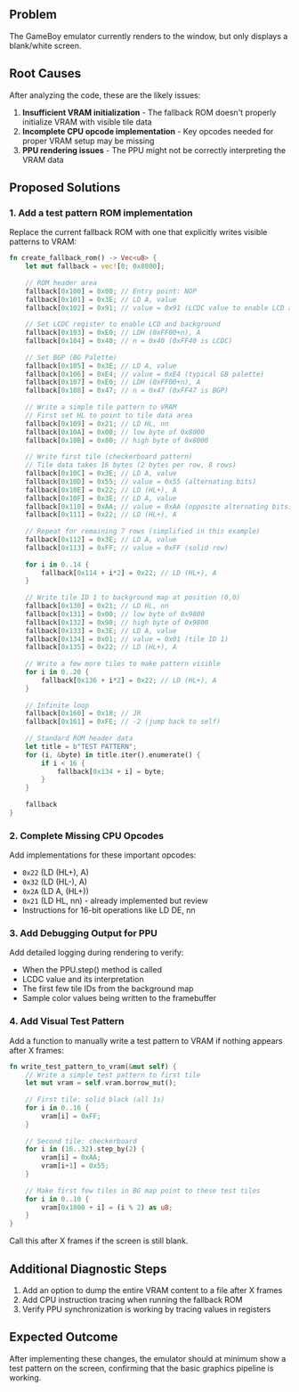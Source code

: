 ## Problem
The GameBoy emulator currently renders to the window, but only displays a blank/white screen.

## Root Causes
After analyzing the code, these are the likely issues:

1. **Insufficient VRAM initialization** - The fallback ROM doesn't properly initialize VRAM with visible tile data
2. **Incomplete CPU opcode implementation** - Key opcodes needed for proper VRAM setup may be missing
3. **PPU rendering issues** - The PPU might not be correctly interpreting the VRAM data

## Proposed Solutions

### 1. Add a test pattern ROM implementation

Replace the current fallback ROM with one that explicitly writes visible patterns to VRAM:

```rust
fn create_fallback_rom() -> Vec<u8> {
    let mut fallback = vec![0; 0x8000];
    
    // ROM header area
    fallback[0x100] = 0x00; // Entry point: NOP
    fallback[0x101] = 0x3E; // LD A, value
    fallback[0x102] = 0x91; // value = 0x91 (LCDC value to enable LCD and BG)
    
    // Set LCDC register to enable LCD and background
    fallback[0x103] = 0xE0; // LDH (0xFF00+n), A
    fallback[0x104] = 0x40; // n = 0x40 (0xFF40 is LCDC)
    
    // Set BGP (BG Palette)
    fallback[0x105] = 0x3E; // LD A, value
    fallback[0x106] = 0xE4; // value = 0xE4 (typical GB palette)
    fallback[0x107] = 0xE0; // LDH (0xFF00+n), A
    fallback[0x108] = 0x47; // n = 0x47 (0xFF47 is BGP)
    
    // Write a simple tile pattern to VRAM
    // First set HL to point to tile data area
    fallback[0x109] = 0x21; // LD HL, nn
    fallback[0x10A] = 0x00; // low byte of 0x8000
    fallback[0x10B] = 0x80; // high byte of 0x8000
    
    // Write first tile (checkerboard pattern)
    // Tile data takes 16 bytes (2 bytes per row, 8 rows)
    fallback[0x10C] = 0x3E; // LD A, value
    fallback[0x10D] = 0x55; // value = 0x55 (alternating bits)
    fallback[0x10E] = 0x22; // LD (HL+), A
    fallback[0x10F] = 0x3E; // LD A, value
    fallback[0x110] = 0xAA; // value = 0xAA (opposite alternating bits)
    fallback[0x111] = 0x22; // LD (HL+), A
    
    // Repeat for remaining 7 rows (simplified in this example)
    fallback[0x112] = 0x3E; // LD A, value
    fallback[0x113] = 0xFF; // value = 0xFF (solid row)
    
    for i in 0..14 {
        fallback[0x114 + i*2] = 0x22; // LD (HL+), A
    }
    
    // Write tile ID 1 to background map at position (0,0)
    fallback[0x130] = 0x21; // LD HL, nn
    fallback[0x131] = 0x00; // low byte of 0x9800
    fallback[0x132] = 0x98; // high byte of 0x9800
    fallback[0x133] = 0x3E; // LD A, value
    fallback[0x134] = 0x01; // value = 0x01 (tile ID 1)
    fallback[0x135] = 0x22; // LD (HL+), A
    
    // Write a few more tiles to make pattern visible
    for i in 0..20 {
        fallback[0x136 + i*2] = 0x22; // LD (HL+), A
    }
    
    // Infinite loop
    fallback[0x160] = 0x18; // JR
    fallback[0x161] = 0xFE; // -2 (jump back to self)
    
    // Standard ROM header data
    let title = b"TEST PATTERN";
    for (i, &byte) in title.iter().enumerate() {
        if i < 16 {
            fallback[0x134 + i] = byte;
        }
    }
    
    fallback
}
```

### 2. Complete Missing CPU Opcodes

Add implementations for these important opcodes:
- `0x22` (LD (HL+), A)
- `0x32` (LD (HL-), A)
- `0x2A` (LD A, (HL+))
- `0x21` (LD HL, nn) - already implemented but review
- Instructions for 16-bit operations like LD DE, nn

### 3. Add Debugging Output for PPU

Add detailed logging during rendering to verify:
- When the PPU.step() method is called
- LCDC value and its interpretation
- The first few tile IDs from the background map
- Sample color values being written to the framebuffer

### 4. Add Visual Test Pattern

Add a function to manually write a test pattern to VRAM if nothing appears after X frames:

```rust
fn write_test_pattern_to_vram(&mut self) {
    // Write a simple test pattern to first tile
    let mut vram = self.vram.borrow_mut();
    
    // First tile: solid black (all 1s)
    for i in 0..16 {
        vram[i] = 0xFF;
    }
    
    // Second tile: checkerboard
    for i in (16..32).step_by(2) {
        vram[i] = 0xAA;
        vram[i+1] = 0x55;
    }
    
    // Make first few tiles in BG map point to these test tiles
    for i in 0..10 {
        vram[0x1800 + i] = (i % 2) as u8;
    }
}
```

Call this after X frames if the screen is still blank.

## Additional Diagnostic Steps

1. Add an option to dump the entire VRAM content to a file after X frames
2. Add CPU instruction tracing when running the fallback ROM
3. Verify PPU synchronization is working by tracing values in registers

## Expected Outcome
After implementing these changes, the emulator should at minimum show a test pattern on the screen, confirming that the basic graphics pipeline is working.
